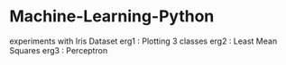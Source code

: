 # Machine-Learning-Python
 experiments with Iris Dataset
 erg1 : Plotting 3 classes
 erg2 : Least Mean Squares
 erg3 : Perceptron
